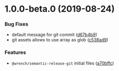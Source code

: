 # 1.0.0-beta.0 (2019-08-24)


### Bug Fixes

* default message for git commit ([d67b4b9](https://github.com/gavar/wrench/commit/d67b4b9))
* git assets allows to use array as glob ([c538ad9](https://github.com/gavar/wrench/commit/c538ad9))


### Features

* `@wrench/semantic-release-git` initial files ([a70bffc](https://github.com/gavar/wrench/commit/a70bffc))
